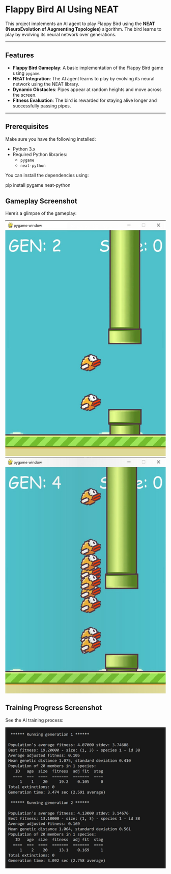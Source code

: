 # Flappy Bird AI Using NEAT

This project implements an AI agent to play Flappy Bird using the **NEAT (NeuroEvolution of Augmenting Topologies)** algorithm. The bird learns to play by evolving its neural network over generations.

---

## Features
- **Flappy Bird Gameplay**: A basic implementation of the Flappy Bird game using `pygame`.
- **NEAT Integration**: The AI agent learns to play by evolving its neural network using the NEAT library.
- **Dynamic Obstacles**: Pipes appear at random heights and move across the screen.
- **Fitness Evaluation**: The bird is rewarded for staying alive longer and successfully passing pipes.

---

## Prerequisites
Make sure you have the following installed:
- Python 3.x
- Required Python libraries:
  - `pygame`
  - `neat-python`

You can install the dependencies using:

pip install pygame neat-python

## Gameplay Screenshot

Here’s a glimpse of the gameplay:

![Gameplay Screenshot](Screenshots/2.jpg)
![Gameplay Screenshot](Screenshots/1.jpg)

## Training Progress Screenshot

See the AI training process:

![Training Progress](Screenshots/training.jpg)
